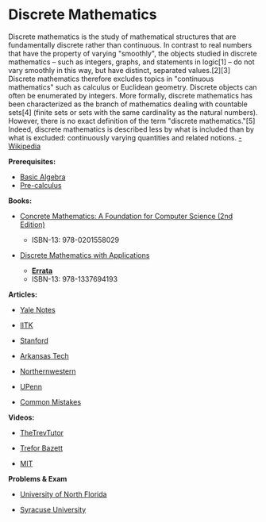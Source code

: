 # Discrete Mathematics

Discrete mathematics is the study of mathematical structures that are fundamentally discrete rather than continuous. In contrast to real numbers that have the property of varying "smoothly", the objects studied in discrete mathematics – such as integers, graphs, and statements in logic[1] – do not vary smoothly in this way, but have distinct, separated values.[2][3] Discrete mathematics therefore excludes topics in "continuous mathematics" such as calculus or Euclidean geometry. Discrete objects can often be enumerated by integers. More formally, discrete mathematics has been characterized as the branch of mathematics dealing with countable sets[4] (finite sets or sets with the same cardinality as the natural numbers). However, there is no exact definition of the term "discrete mathematics."[5] Indeed, discrete mathematics is described less by what is included than by what is excluded: continuously varying quantities and related notions. [- Wikipedia](https://www.wikiwand.com/en/Discrete_mathematics)

**Prerequisites:**

- [Basic Algebra](/Math/BasicAlgebra.md)
- [Pre-calculus](/Math/Pre-Calculus.md)

**Books:**

* [Concrete Mathematics: A Foundation for Computer Science (2nd Edition)](https://www.amazon.com/Concrete-Mathematics-Foundation-Computer-Science/dp/0201558025)
  * ISBN-13: 978-0201558029  

* [Discrete Mathematics with Applications](https://www.amazon.com/Discrete-Mathematics-Applications-Susanna-Epp-dp-1337694193/dp/1337694193/ref=dp_ob_title_bk) 
  * **[Errata](https://condor.depaul.edu/sepp/DMwA4e.htm)**
  * ISBN-13: 978-1337694193

**Articles:**

* [Yale Notes](http://www.cs.yale.edu/homes/aspnes/classes/202/notes.pdf)

* [IITK](http://home.iitk.ac.in/~arlal/book/mth202.pdf)

* [Stanford](https://web.stanford.edu/class/cs103x/cs103x-notes.pdf)

* [Arkansas Tech](https://faculty.atu.edu/mfinan/main2.pdf)

* [Northernwestern](https://sites.math.northwestern.edu/~mlerma/papers/discrete_mathematics-2005.pdf)

* [UPenn](http://repository.upenn.edu/cgi/viewcontent.cgi?article=1729&context=cis_reports)

* [Common Mistakes](https://courses.cs.washington.edu/courses/cse311/12au/docs/Rosen_SSG_CommonMistakes.pdf)



**Videos:**

* [TheTrevTutor](https://www.youtube.com/playlist?list=PLDDGPdw7e6Ag1EIznZ-m-qXu4XX3A0cIz)

* [Trefor Bazett](https://www.youtube.com/playlist?list=PLHXZ9OQGMqxersk8fUxiUMSIx0DBqsKZS)

* [MIT](https://www.youtube.com/playlist?list=PLB7540DEDD482705B)

**Problems & Exam**

* [University of North Florida](https://www.unf.edu/~wkloster/3100/problems.pdf)

* [Syracuse University](http://www.itk.ilstu.edu/faculty/chungli/DIS300/dis300v1.pdf)

